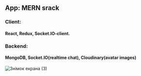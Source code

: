## App: MERN srack
### Client:

#### React, Redux, Socket.IO-client.

### Backend:

#### MongoDB, Socket.IO(realtime chat), Cloudinary(avatar images)
![Знімок екрана (3)](https://user-images.githubusercontent.com/20661870/214523797-77f6baa7-7950-4af2-ba59-c845268d73ac.png)
 
